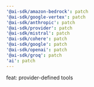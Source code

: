 ```yaml
---
'@ai-sdk/amazon-bedrock': patch
'@ai-sdk/google-vertex': patch
'@ai-sdk/anthropic': patch
'@ai-sdk/provider': patch
'@ai-sdk/mistral': patch
'@ai-sdk/cohere': patch
'@ai-sdk/google': patch
'@ai-sdk/openai': patch
'@ai-sdk/groq': patch
'ai': patch
---
```


feat: provider-defined tools
